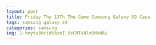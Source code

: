 ```yaml
---
layout: post
title: Friday The 13Th The Game Samsung Galaxy S9 Case
tags: samsung galaxy s9
categories: samsung
img: 1-hmyte3HciWibzeI_XzCNTvNlm3NkdAi
---
```

